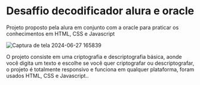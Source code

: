 # Desaffio decodificador alura e oracle 
Projeto proposto pela alura em conjunto com a oracle para praticar os conhecimentos em HTML, CSS e Javascript

![Captura de tela 2024-06-27 165839](https://github.com/viniciusbbastos/Projeto-decodificador-alura---HTML-CSS-e-Javascript/assets/106217765/3e58c0fe-2518-469c-ab51-3588886086a1)

O projeto consiste em uma criptografia e descriptografia básica, aonde você digita um texto e escolhe se você quer criptografar ou descriptografar, o projeto é totalmente responsivo e funciona em qualquer plataforma, foram usados HTML, CSS e Javascript..
